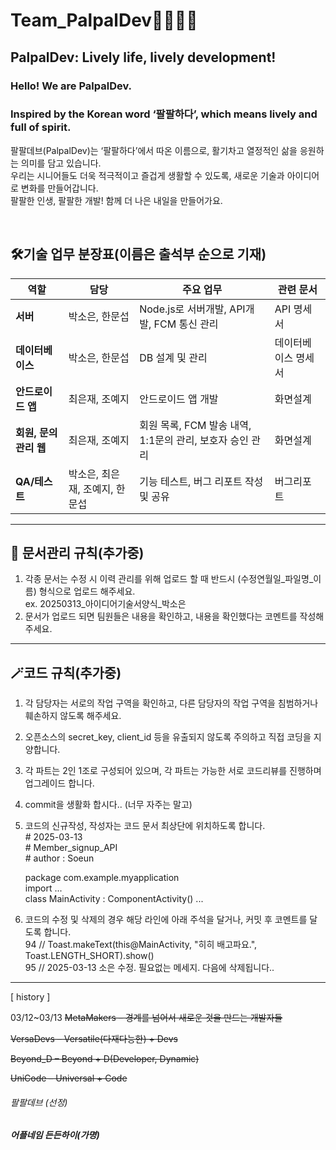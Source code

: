 # Team_PalpalDev🚀🚀🚀🚀
## PalpalDev: Lively life, lively development!
### Hello! We are PalpalDev.  
### Inspired by the Korean word ‘팔팔하다’, which means lively and full of spirit.

팔팔데브(PalpalDev)는 ‘팔팔하다’에서 따온 이름으로, 활기차고 열정적인 삶을 응원하는 의미를 담고 있습니다.<br>
우리는 시니어들도 더욱 적극적이고 즐겁게 생활할 수 있도록, 새로운 기술과 아이디어로 변화를 만들어갑니다.<br>
팔팔한 인생, 팔팔한 개발! 함께 더 나은 내일을 만들어가요.

</br>

## 🛠️기술 업무 분장표(이름은 출석부 순으로 기재)

| 역할        | 담당 | 주요 업무 | 관련 문서 | 
|------------|----------|------------------------------|----------|
| **서버**    |  박소은, 한문섭    | Node.js로 서버개발, API개발, FCM 통신 관리  | API 명세서 | 
| **데이터베이스**  | 박소은, 한문섭    | DB 설계 및 관리 | 데이터베이스 명세서 | 
| **안드로이드 앱** | 최은재, 조예지     | 안드로이드 앱 개발 | 화면설계 | 
| **회원, 문의 관리 웹** | 최은재, 조예지      | 회원 목록, FCM 발송 내역, 1:1문의 관리, 보호자 승인 관리 | 화면설계 |
| **QA/테스트** | 박소은, 최은재, 조예지, 한문섭     | 기능 테스트, 버그 리포트 작성 및 공유 | 버그리포트 |

----------------------------------------------------------------------
## 📝 문서관리 규칙(추가중)
1. 각종 문서는 수정 시 이력 관리를 위해 업로드 할 때 반드시 (수정연월일_파일명_이름) 형식으로 업로드 해주세요. </br>
ex. 20250313_아이디어기술서양식_박소은
2. 문서가 업로드 되면 팀원들은 내용을 확인하고, 내용을 확인했다는 코멘트를 작성해주세요. 

----------------------------------------------------------------------
## 🪄코드 규칙(추가중)
1. 각 담당자는 서로의 작업 구역을 확인하고, 다른 담당자의 작업 구역을 침범하거나 훼손하지 않도록 해주세요.
2. 오픈소스의 secret_key, client_id 등을 유출되지 않도록 주의하고 직접 코딩을 지양합니다.
3. 각 파트는 2인 1조로 구성되어 있으며, 각 파트는 가능한 서로 코드리뷰를 진행하며 업그레이드 합니다.
4. commit을 생활화 합시다.. (너무 자주는 말고)
5. 코드의 신규작성, 작성자는 코드 문서 최상단에 위치하도록 합니다. </br>
  \# 2025-03-13 </br>
  \# Member_signup_API </br>
  \# author : Soeun </br>
  
   package com.example.myapplication </br>
   import ... </br>
   class MainActivity : ComponentActivity() ... </br>
   
6. 코드의 수정 및 삭제의 경우 해당 라인에 아래 주석을 달거나, 커밋 후 코멘트를 달도록 합니다. </br> 
  94 // Toast.makeText(this@MainActivity, "히히 배고파요.", Toast.LENGTH_SHORT).show() </br> 
  95 // 2025-03-13 소은 수정. 필요없는 메세지. 다음에 삭제됩니다.. 

----------------------------------------------------------------------
[ history ] 

03/12~03/13
~~MetaMakers – 경계를 넘어서 새로운 것을 만드는 개발자들~~

~~VersaDevs – Versatile(다재다능한) + Devs~~

~~Beyond_D – Beyond + D(Developer, Dynamic)~~

~~UniCode – Universal + Code~~

###### 팔팔데브 (선정)
##### 어플네임 든든하이(가명) 
